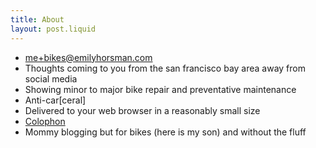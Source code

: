 ```yaml
---
title: About
layout: post.liquid
---
```


- [me+bikes@emilyhorsman.com](mailto:me+bikes@emilyhorsman.com)
- Thoughts coming to you from the san francisco bay area away from social media
- Showing minor to major bike repair and preventative maintenance
- Anti-car[ceral]
- Delivered to your web browser in a reasonably small size
- [Colophon](/colophon)
- Mommy blogging but for bikes (here is my son) and without the fluff
